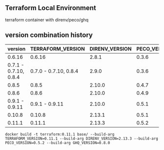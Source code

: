 Terraform Local Environment
---
terraform container with direnv/peco/ghq

version combination history
---
|version|TERRAFORM_VERSION|DIRENV_VERSION|PECO_VERION|GHQ_VERSION|
|---|---|---|---|---|
|0.6.16|0.6.16|2.8.1|0.3.6|0.7.4|
|0.7.1 - 0.7.10, 0.8.4|0.7.0 - 0.7.10, 0.8.4|2.9.0|0.3.6|0.7.4|
|0.8.5|0.8.5|2.10.0|0.4.7|0.7.4|
|0.8.6|0.8.6|2.10.0|0.4.9|0.7.4|
|0.9.1 - 0.9.11|0.9.1 - 0.9.11|2.10.0|0.5.1|0.7.4|
|0.10.8|0.10.8|2.13.1|0.5.1|0.8.0|
|0.11.1|0.11.1|2.13.3|0.5.2|0.8.0|

```
docker build -t terraform:0.11.1 base/ --build-arg TERRAFORM_VERSION=0.11.1 --build-arg DIRENV_VERSION=2.13.3 --build-arg PECO_VERSION=0.5.2 --build-arg GHQ_VERSION=0.8.0
```
